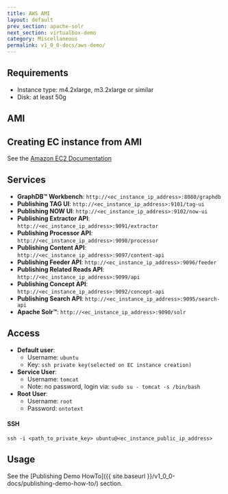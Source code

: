 ```yaml
---
title: AWS AMI
layout: default
prev_section: apache-solr
next_section: virtualbox-demo
category: Miscellaneous
permalink: v1_0_0-docs/aws-demo/
---
```

## Requirements
* Instance type: m4.2xlarge, m3.2xlarge or similar
* Disk: at least 50g

## AMI

## Creating EC instance from AMI

See the [Amazon EC2 Documentation](http://docs.aws.amazon.com/AWSEC2/latest/UserGuide/LaunchingAndUsingInstances.html)

## Services
* **GraphDB™ Workbench**: `http://<ec_instance_ip_address>:8080/graphdb`
* **Publishing TAG UI**: `http://<ec_instance_ip_address>:9101/tag-ui`
* **Publishing NOW UI**: `http://<ec_instance_ip_address>:9102/now-ui`
* **Publishing Extractor API**: `http://<ec_instance_ip_address>:9091/extractor`
* **Publishing Processor API**: `http://<ec_instance_ip_address>:9098/processor`
* **Publishing Content API**: `http://<ec_instance_ip_address>:9097/content-api`
* **Publishing Feeder API**: `http://<ec_instance_ip_address>:9096/feeder`
* **Publishing Related Reads API**: `http://<ec_instance_ip_address>:9099/api`
* **Publishing Concept API**: `http://<ec_instance_ip_address>:9092/concept-api`
* **Publishing Search API**: `http://<ec_instance_ip_address>:9095/search-api`
* **Apache Solr™**: `http://<ec_instance_ip_address>:9090/solr`

## Access
+ **Default user**: 
    + Username: `ubuntu`
    + Key: `ssh private key(selected on EC instance creation)`
+ **Service User**:
    + Username: `tomcat`
    + Note: no password, login via: `sudo su - tomcat -s /bin/bash`
+ **Root User**:
    + Username: `root`
    + Password: `ontotext`


#### SSH

```
ssh -i <path_to_private_key> ubuntu@<ec_instance_public_ip_address>
```

## Usage
See the [Publishing Demo HowTo]({{ site.baseurl }}/v1_0_0-docs/publishing-demo-how-to/) section.
